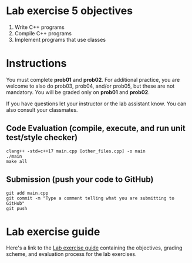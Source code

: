 # Lab exercise 5 objectives
1. Write C++ programs
1. Compile C++ programs
1. Implement programs that use classes

# Instructions
You must complete <b>prob01</b> and <b>prob02</b>. For additional practice, you are welcome to also do prob03, prob04, and/or prob05, but these are not mandatory. You will be graded only on <b>prob01</b> and <b>prob02</b>.

If you have questions let your instructor or the lab assistant know. You can also consult your classmates.

## Code Evaluation (compile, execute, and run unit test/style checker)
```
clang++ -std=c++17 main.cpp [other_files.cpp] -o main
./main
make all
```

## Submission (push your code to GitHub)
```
git add main.cpp
git commit -m "Type a comment telling what you are submitting to GitHub"
git push
```

# Lab exercise guide
Here's a link to the [Lab exercise guide](https://docs.google.com/document/d/1lQbkLPyOgf9_DOOQiNjotyj6k_R8IepTGqGc3uea7es) containing the objectives, grading scheme, and evaluation process for the lab exercises.
